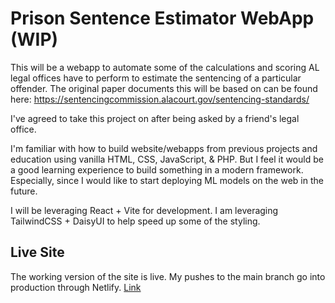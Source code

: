 # Prison Sentence Estimator WebApp (WIP)

This will be a webapp to automate some of the calculations and scoring AL legal offices have to perform to estimate the sentencing of a particular offender. 
The original paper documents this will be based on can be found here: https://sentencingcommission.alacourt.gov/sentencing-standards/

I've agreed to take this project on after being asked by a friend's legal office.

I'm familiar with how to build website/webapps from previous projects and education using vanilla HTML, CSS, JavaScript, & PHP. But I feel it would be a good learning experience to build something in a modern framework. Especially, since I would like to start deploying ML models on the web in the future.

I will be leveraging React + Vite for development. I am leveraging TailwindCSS + DaisyUI to help speed up some of the styling.

## Live Site
The working version of the site is live. My pushes to the main branch go into production through Netlify.
[Link](alworksheets.netlify.app)
